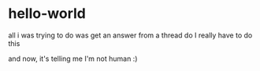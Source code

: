 # hello-world
all i was trying to do was get an answer from a thread
do I really have to do this

and now, it's telling me I'm not human :)
